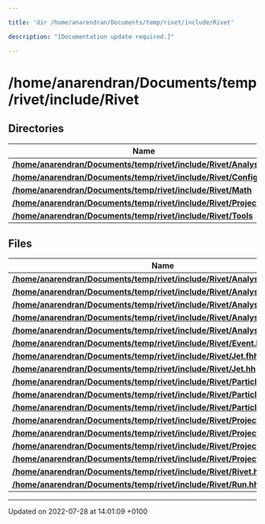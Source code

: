 ```yaml
---

title: 'dir /home/anarendran/Documents/temp/rivet/include/Rivet'

description: "[Documentation update required.]"

---
```


# /home/anarendran/Documents/temp/rivet/include/Rivet



## Directories

| Name           |
| -------------- |
| **[/home/anarendran/Documents/temp/rivet/include/Rivet/Analyses](http://example.org/files/dir_e4992b7042f40b668a9d67b4ab38c2e6/#dir-/home/anarendran/documents/temp/rivet/include/rivet/analyses)**  |
| **[/home/anarendran/Documents/temp/rivet/include/Rivet/Config](http://example.org/files/dir_02a729ba1906eac53da6d0bafe0c1a8a/#dir-/home/anarendran/documents/temp/rivet/include/rivet/config)**  |
| **[/home/anarendran/Documents/temp/rivet/include/Rivet/Math](http://example.org/files/dir_081b9375fc550f5550f19102f2703d46/#dir-/home/anarendran/documents/temp/rivet/include/rivet/math)**  |
| **[/home/anarendran/Documents/temp/rivet/include/Rivet/Projections](http://example.org/files/dir_bfc6ea12015452171752e2d5fd69ba9a/#dir-/home/anarendran/documents/temp/rivet/include/rivet/projections)**  |
| **[/home/anarendran/Documents/temp/rivet/include/Rivet/Tools](http://example.org/files/dir_2c0fcb9b057e3c2dd1a26b6f5e9e5df2/#dir-/home/anarendran/documents/temp/rivet/include/rivet/tools)**  |

## Files

| Name           |
| -------------- |
| **[/home/anarendran/Documents/temp/rivet/include/Rivet/Analysis.hh](http://example.org/files/analysis_8hh/#file-analysis.hh)**  |
| **[/home/anarendran/Documents/temp/rivet/include/Rivet/AnalysisBuilder.hh](http://example.org/files/analysisbuilder_8hh/#file-analysisbuilder.hh)**  |
| **[/home/anarendran/Documents/temp/rivet/include/Rivet/AnalysisHandler.hh](http://example.org/files/analysishandler_8hh/#file-analysishandler.hh)**  |
| **[/home/anarendran/Documents/temp/rivet/include/Rivet/AnalysisInfo.hh](http://example.org/files/analysisinfo_8hh/#file-analysisinfo.hh)**  |
| **[/home/anarendran/Documents/temp/rivet/include/Rivet/AnalysisLoader.hh](http://example.org/files/analysisloader_8hh/#file-analysisloader.hh)**  |
| **[/home/anarendran/Documents/temp/rivet/include/Rivet/Event.hh](http://example.org/files/event_8hh/#file-event.hh)**  |
| **[/home/anarendran/Documents/temp/rivet/include/Rivet/Jet.fhh](http://example.org/files/jet_8fhh/#file-jet.fhh)**  |
| **[/home/anarendran/Documents/temp/rivet/include/Rivet/Jet.hh](http://example.org/files/jet_8hh/#file-jet.hh)**  |
| **[/home/anarendran/Documents/temp/rivet/include/Rivet/Particle.fhh](http://example.org/files/particle_8fhh/#file-particle.fhh)**  |
| **[/home/anarendran/Documents/temp/rivet/include/Rivet/Particle.hh](http://example.org/files/particle_8hh/#file-particle.hh)**  |
| **[/home/anarendran/Documents/temp/rivet/include/Rivet/ParticleBase.hh](http://example.org/files/particlebase_8hh/#file-particlebase.hh)**  |
| **[/home/anarendran/Documents/temp/rivet/include/Rivet/Projection.fhh](http://example.org/files/projection_8fhh/#file-projection.fhh)**  |
| **[/home/anarendran/Documents/temp/rivet/include/Rivet/Projection.hh](http://example.org/files/projection_8hh/#file-projection.hh)**  |
| **[/home/anarendran/Documents/temp/rivet/include/Rivet/ProjectionApplier.hh](http://example.org/files/projectionapplier_8hh/#file-projectionapplier.hh)**  |
| **[/home/anarendran/Documents/temp/rivet/include/Rivet/ProjectionHandler.hh](http://example.org/files/projectionhandler_8hh/#file-projectionhandler.hh)**  |
| **[/home/anarendran/Documents/temp/rivet/include/Rivet/Rivet.hh](http://example.org/files/rivet_8hh/#file-rivet.hh)**  |
| **[/home/anarendran/Documents/temp/rivet/include/Rivet/Run.hh](http://example.org/files/run_8hh/#file-run.hh)**  |






-------------------------------

Updated on 2022-07-28 at 14:01:09 +0100
